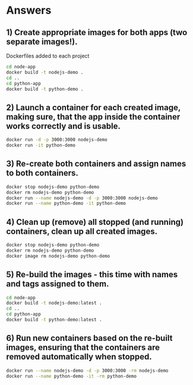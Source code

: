 # Answers
## 1) Create appropriate images for both apps (two separate images!).
Dockerfiles added to each project
```bash
cd node-app
docker build -t nodejs-demo .
cd ..
cd python-app
docker build -t python-demo .
```

## 2) Launch a container for each created image, making sure, that the app inside the container works correctly and is usable.
```bash
docker run -d -p 3000:3000 nodejs-demo
docker run -it python-demo  
```

## 3) Re-create both containers and assign names to both containers.
```bash
docker stop nodejs-demo python-demo
docker rm nodejs-demo python-demo
docker run --name nodejs-demo -d -p 3000:3000 nodejs-demo
docker run --name python-demo -it python-demo  
```

## 4) Clean up (remove) all stopped (and running) containers, clean up all created images.
```bash
docker stop nodejs-demo python-demo
docker rm nodejs-demo python-demo
docker image rm nodejs-demo python-demo
```

## 5) Re-build the images - this time with names and tags assigned to them.
```bash
cd node-app
docker build -t nodejs-demo:latest .
cd ..
cd python-app
docker build -t python-demo:latest .
```

## 6) Run new containers based on the re-built images, ensuring that the containers are removed automatically when stopped.
```bash
docker run --name nodejs-demo -d -p 3000:3000 -rm nodejs-demo
docker run --name python-demo -it -rm python-demo  
```